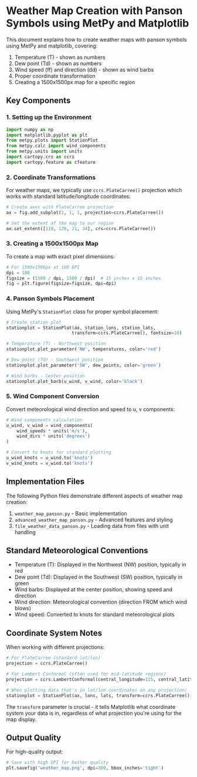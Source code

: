 # Weather Map Creation with Panson Symbols using MetPy and Matplotlib

This document explains how to create weather maps with panson symbols using MetPy and matplotlib, covering:

1. Temperature (T) - shown as numbers
2. Dew point (Td) - shown as numbers
3. Wind speed (ff) and direction (dd) - shown as wind barbs
4. Proper coordinate transformation
5. Creating a 1500x1500px map for a specific region

## Key Components

### 1. Setting up the Environment

```python
import numpy as np
import matplotlib.pyplot as plt
from metpy.plots import StationPlot
from metpy.calc import wind_components
from metpy.units import units
import cartopy.crs as ccrs
import cartopy.feature as cfeature
```

### 2. Coordinate Transformations

For weather maps, we typically use `ccrs.PlateCarree()` projection which works with standard latitude/longitude coordinates:

```python
# Create axes with PlateCarree projection
ax = fig.add_subplot(1, 1, 1, projection=ccrs.PlateCarree())

# Set the extent of the map to our region
ax.set_extent([110, 120, 21, 34], crs=ccrs.PlateCarree())
```

### 3. Creating a 1500x1500px Map

To create a map with exact pixel dimensions:

```python
# For 1500x1500px at 100 DPI
dpi = 100
figsize = (1500 / dpi, 1500 / dpi)  # 15 inches x 15 inches
fig = plt.figure(figsize=figsize, dpi=dpi)
```

### 4. Panson Symbols Placement

Using MetPy's `StationPlot` class for proper symbol placement:

```python
# Create station plot
stationplot = StationPlot(ax, station_lons, station_lats, 
                         transform=ccrs.PlateCarree(), fontsize=10)

# Temperature (T) - Northwest position
stationplot.plot_parameter('NW', temperatures, color='red')

# Dew point (Td) - Southwest position
stationplot.plot_parameter('SW', dew_points, color='green')

# Wind barbs - Center position
stationplot.plot_barb(u_wind, v_wind, color='black')
```

### 5. Wind Component Conversion

Convert meteorological wind direction and speed to u, v components:

```python
# Wind components calculation
u_wind, v_wind = wind_components(
    wind_speeds * units('m/s'), 
    wind_dirs * units('degrees')
)

# Convert to knots for standard plotting
u_wind_knots = u_wind.to('knots')
v_wind_knots = v_wind.to('knots')
```

## Implementation Files

The following Python files demonstrate different aspects of weather map creation:

1. `weather_map_panson.py` - Basic implementation
2. `advanced_weather_map_panson.py` - Advanced features and styling
3. `file_weather_data_panson.py` - Loading data from files with unit handling

## Standard Meteorological Conventions

- Temperature (T): Displayed in the Northwest (NW) position, typically in red
- Dew point (Td): Displayed in the Southwest (SW) position, typically in green
- Wind barbs: Displayed at the center position, showing speed and direction
- Wind direction: Meteorological convention (direction FROM which wind blows)
- Wind speed: Converted to knots for standard meteorological plots

## Coordinate System Notes

When working with different projections:

```python
# For PlateCarree (standard lat/lon)
projection = ccrs.PlateCarree()

# For Lambert Conformal (often used for mid-latitude regions)
projection = ccrs.LambertConformal(central_longitude=115, central_latitude=27.5)

# When plotting data that's in lat/lon coordinates on any projection:
stationplot = StationPlot(ax, lons, lats, transform=ccrs.PlateCarree())
```

The `transform` parameter is crucial - it tells Matplotlib what coordinate system your data is in, regardless of what projection you're using for the map display.

## Output Quality

For high-quality output:

```python
# Save with high DPI for better quality
plt.savefig('weather_map.png', dpi=300, bbox_inches='tight')
```